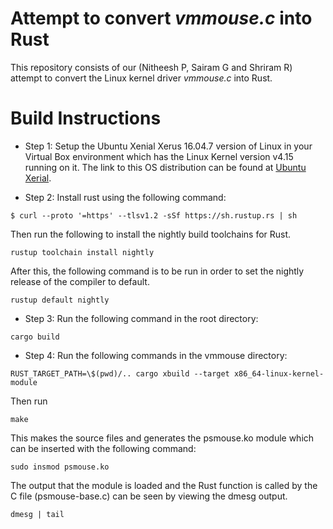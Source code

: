 # Attempt to convert _vmmouse.c_ into Rust

This repository consists of our (Nitheesh P, Sairam G and Shriram R) attempt to convert 
the Linux kernel driver _vmmouse.c_ into Rust. 

# Build Instructions

- Step 1: Setup the Ubuntu Xenial Xerus 16.04.7
version of Linux in your Virtual Box environment
which has the Linux Kernel version v4.15 running
on it. The link to this OS distribution can be found
at [Ubuntu Xerial](https://releases.ubuntu.com/16.04/ubuntu-16.04.7-desktop-amd64.iso).

- Step 2: Install rust using the following command:
```
$ curl --proto '=https' --tlsv1.2 -sSf https://sh.rustup.rs | sh
```
Then run the following to install the nightly build toolchains for Rust.
```
rustup toolchain install nightly
```
After this, the following command is to be run in order to set the nightly release of the compiler to
default.
```
rustup default nightly
```

- Step 3: Run the following command in the root directory:
```
cargo build
```

- Step 4: Run the following commands in the vmmouse directory:
```
RUST_TARGET_PATH=\$(pwd)/.. cargo xbuild --target x86_64-linux-kernel-module
```
Then run
```
make
```
This makes the source files and generates the psmouse.ko module which can be inserted with the
following command:
```
sudo insmod psmouse.ko
```
The output that the module is loaded and the Rust function is called by the C file (psmouse-base.c)
can be seen by viewing the dmesg output.
```
dmesg | tail
```
